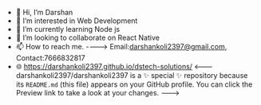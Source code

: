 - 👋 Hi, I’m Darshan
- 👀 I’m interested in Web Development  
- 🌱 I’m currently learning Node js
- 💞️ I’m looking to collaborate on React Native
- 📫 How to reach me. ----> Email:darshankoli2397@gmail.com, Contact:7666832817
- 🌐 https://darshankoli2397.github.io/dstech-solutions/
<---
darshankoli2397/darshankoli2397 is a ✨ special ✨ repository because its `README.md` (this file) appears on your GitHub profile.
You can click the Preview link to take a look at your changes.
--->
